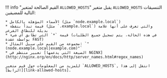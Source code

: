 [link-allowed-hosts]:               http://nginx.org/en/docs/http/server_names.html

!!! info "القيم الصالحة لمتغير `ALLOWED_HOSTS`"
    يقبل متغير `ALLOWED_HOSTS` التنسيقات التالية للمضيفين:

    * الأسماء المؤهلة بالكامل (مثل `node.example.local`)
    * قيمة تبدأ بنقطة (مثل `.example.local`) والتي تعرف على أنها علامة بديلة للنطاق الفرعي
    * قيمة `*` التي تطابق أي شيء (في هذه الحالة، يتم تسجيل جميع الطلبات بواسطة عقدة FAST)
    * مجموعة من القيم على سبيل المثال: `"(node.example.local|example.com)"`
    * تعبير منتظم في [الصيغة التي يدعمها NGINX](http://nginx.org/en/docs/http/server_names.html#regex_names)

    للمزيد من المعلومات حول قيم متغير `ALLOWED_HOSTS`, انتقل إلى هذا [الرابط][link-allowed-hosts].